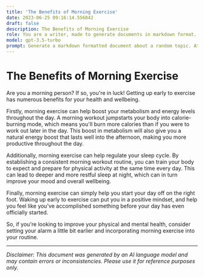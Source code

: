 ```yaml
---
title: 'The Benefits of Morning Exercise'
date: 2023-06-25 09:16:14.556842
draft: false
description: The Benefits of Morning Exercise
role: You are a writer, made to generate documents in markdown format. It is very important that all of the documents you generate are in valid markdown format.
model: gpt-3.5-turbo
prompt: Generate a markdown formatted document about a random topic. At the bottom, include a disclaimer explaining that the document was generated by you. The first line of the document should be the title. Make sure that the entire document is in proper markdown format, using a mix of various tags to make the document visually appealing.
---
```


# The Benefits of Morning Exercise

Are you a morning person? If so, you're in luck! Getting up early to exercise has numerous benefits for your health and wellbeing. 

Firstly, morning exercise can help boost your metabolism and energy levels throughout the day. A morning workout jumpstarts your body into calorie-burning mode, which means you'll burn more calories than if you were to work out later in the day. This boost in metabolism will also give you a natural energy boost that lasts well into the afternoon, making you more productive throughout the day.

Additionally, morning exercise can help regulate your sleep cycle. By establishing a consistent morning workout routine, you can train your body to expect and prepare for physical activity at the same time every day. This can lead to deeper and more restful sleep at night, which can in turn improve your mood and overall wellbeing.

Finally, morning exercise can simply help you start your day off on the right foot. Waking up early to exercise can put you in a positive mindset, and help you feel like you've accomplished something before your day has even officially started.

So, if you're looking to improve your physical and mental health, consider setting your alarm a little bit earlier and incorporating morning exercise into your routine.

---

*Disclaimer: This document was generated by an AI language model and may contain errors or inconsistencies. Please use it for reference purposes only.*